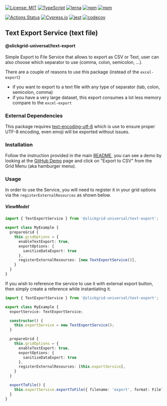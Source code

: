 [![License: MIT](https://img.shields.io/badge/License-MIT-yellow.svg)](https://opensource.org/licenses/MIT)
[![TypeScript](https://img.shields.io/badge/%3C%2F%3E-TypeScript-%230074c1.svg)](http://www.typescriptlang.org/)
[![lerna](https://img.shields.io/badge/maintained%20with-lerna-cc00ff.svg)](https://lerna.js.org/)
[![npm](https://img.shields.io/npm/v/@slickgrid-universal/text-export.svg?color=forest)](https://www.npmjs.com/package/@slickgrid-universal/text-export)
[![npm](https://img.shields.io/npm/dy/@slickgrid-universal/text-export?color=forest)](https://www.npmjs.com/package/@slickgrid-universal/text-export)

[![Actions Status](https://github.com/ghiscoding/slickgrid-universal/workflows/CI%20Build/badge.svg)](https://github.com/ghiscoding/slickgrid-universal/actions)
[![Cypress.io](https://img.shields.io/badge/tested%20with-Cypress-04C38E.svg)](https://www.cypress.io/)
[![jest](https://jestjs.io/img/jest-badge.svg)](https://github.com/facebook/jest)
[![codecov](https://codecov.io/gh/ghiscoding/slickgrid-universal/branch/master/graph/badge.svg)](https://codecov.io/gh/ghiscoding/slickgrid-universal)

## Text Export Service (text file) 
#### @slickgrid-universal/text-export

Simple Export to File Service that allows to export as CSV or Text, user can also choose which separator to use (comma, colon, semicolon, ...). 

There are a couple of reasons to use this package (instead of the `excel-export`)
- if you want to export to a text file with any type of separator (tab, colon, semicolon, comma)
- if you have a very large dataset, this export consumes a lot less memory compare to the `excel-export`

### External Dependencies
This package requires [text-encoding-utf-8](https://www.npmjs.com/package/text-encoding-utf-8) which is use to ensure proper UTF-8 encoding, even emoji will be exported without issues.

### Installation
Follow the instruction provided in the main [README](https://github.com/ghiscoding/slickgrid-universal#installation), you can see a demo by looking at the [GitHub Demo](https://ghiscoding.github.io/slickgrid-universal) page and click on "Export to CSV" from the Grid Menu (aka hamburger menu).

### Usage
In order to use the Service, you will need to register it in your grid options via the `registerExternalResources` as shown below.

##### ViewModel
```ts
import { TextExportService } from '@slickgrid-universal/text-export';

export class MyExample {
  prepareGrid {
    this.gridOptions = {
      enableTextExport: true,
      exportOptions: {
        sanitizeDataExport: true
      },
      registerExternalResources: [new TextExportService()],
    }
  }
}
```

If you wish to reference the service to use it with external export button, then simply create a reference while instantiating it.
```ts
import { TextExportService } from '@slickgrid-universal/text-export';

export class MyExample {
  exportService: TextExportService;

  constructor() {
    this.exportService = new TextExportService();
  }

  prepareGrid {
    this.gridOptions = {
      enableTextExport: true,
      exportOptions: {
        sanitizeDataExport: true
      },
      registerExternalResources: [this.exportService],
    }
  }

  exportToFile() {
    this.exportService.exportToFile({ filename: 'export', format: FileType.csv });
  }
}
```
